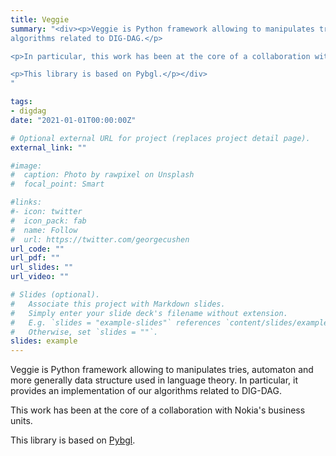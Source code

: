 ```yaml
---
title: Veggie
summary: "<div><p>Veggie is Python framework allowing to manipulates tries, automaton and more generally data structure used in language theory. In particular, it provides an implementation of our
algorithms related to DIG-DAG.</p>

<p>In particular, this work has been at the core of a collaboration with Nokia's business units.</p>

<p>This library is based on Pybgl.</p></div>
"

tags:
- digdag
date: "2021-01-01T00:00:00Z"

# Optional external URL for project (replaces project detail page).
external_link: ""

#image:
#  caption: Photo by rawpixel on Unsplash
#  focal_point: Smart

#links:
#- icon: twitter
#  icon_pack: fab
#  name: Follow
#  url: https://twitter.com/georgecushen
url_code: ""
url_pdf: ""
url_slides: ""
url_video: ""

# Slides (optional).
#   Associate this project with Markdown slides.
#   Simply enter your slide deck's filename without extension.
#   E.g. `slides = "example-slides"` references `content/slides/example-slides.md`.
#   Otherwise, set `slides = ""`.
slides: example
---
```

Veggie is Python framework allowing to manipulates tries, automaton and more generally data structure used in language theory. In particular, it provides an implementation of our
algorithms related to DIG-DAG.

This work has been at the core of a collaboration with Nokia's business units.  

This library is based on [Pybgl](https://github.com/nokia/PyBGL).
